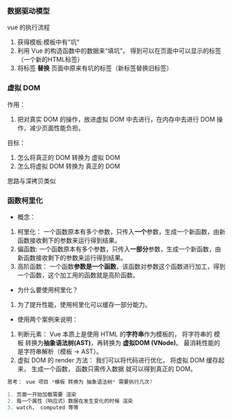 ### 数据驱动模型

vue 的执行流程

1. 获得模板:模板中有"坑"
2. 利用 Vue 的构造函数中的数据来“填坑”， 得到可以在页面中可以显示的标签（一个新的HTML标签）
3. 将标签 <b>替换</b> 页面中原来有坑的标签（新标签替换旧标签）


### 虚拟 DOM

作用：
1. 把对真实 DOM 的操作，放进虚拟 DOM 中去进行，在内存中去进行 DOM 操作，减少页面性能负担。

目标：

1. 怎么将真正的 DOM 转换为 虚拟 DOM
2. 怎么将虚拟 DOM 转换为 真正的 DOM

思路与深拷贝类似

### 函数柯里化

- 概念：
1. 柯里化：
    一个函数原本有多个参数，只传入**一个**参数，生成一个新函数，由新函数接收剩下的参数来运行得到结果。
2. 偏函数:
    一个函数原本有多个参数，只传入**一部分**参数，生成一个新函数，由新函数接收剩下的参数来运行得到结果。
3. 高阶函数：
    一个函数**参数是一个函数**，该函数对参数这个函数进行加工，得到一个函数，这个加工用的函数就是高阶函数。

- 为什么要使用柯里化？
1. 为了提升性能，使用柯里化可以缓存一部分能力。

- 使用两个案例来说明：
1. 判断元素：
Vue 本质上是使用 HTML 的**字符串**作为模板的， 将字符串的 模板 转换为**抽象语法树(AST)**，再转换为 **虚拟DOM (VNode)**。
最消耗性能的是字符串解析（模板 -> AST）。
2. 虚拟 DOM 的 render 方法：
我们可以将代码进行优化， 将虚拟 DOM 缓存起来， 生成一个函数， 函数只需传入数据 就可以得到真正的 DOM。
```js
思考： vue 项目 *模板 转换为 抽象语法树* 需要执行几次?

1. 页面一开始加载需要 渲染
2. 每一个属性（响应式）数据在发生变化的时候 渲染
3. watch， computed 等等
```